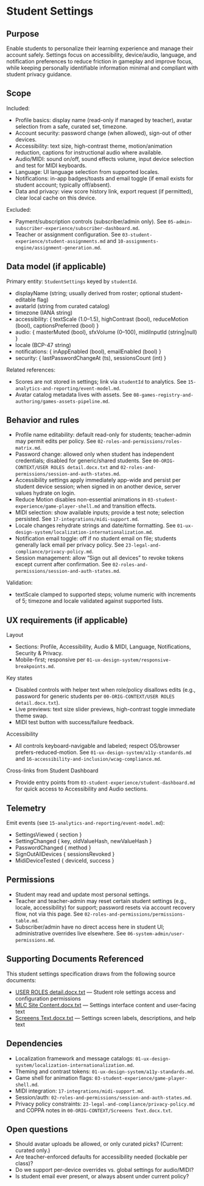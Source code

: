 # Student Settings

## Purpose
Enable students to personalize their learning experience and manage their account safely. Settings focus on accessibility, device/audio, language, and notification preferences to reduce friction in gameplay and improve focus, while keeping personally identifiable information minimal and compliant with student privacy guidance.

## Scope
Included:
- Profile basics: display name (read-only if managed by teacher), avatar selection from a safe, curated set, timezone.
- Account security: password change (when allowed), sign-out of other devices.
- Accessibility: text size, high-contrast theme, motion/animation reduction, captions for instructional audio where available.
- Audio/MIDI: sound on/off, sound effects volume, input device selection and test for MIDI keyboards.
- Language: UI language selection from supported locales.
- Notifications: in-app badges/toasts and email toggle (if email exists for student account; typically off/absent).
- Data and privacy: view score history link, export request (if permitted), clear local cache on this device.

Excluded:
- Payment/subscription controls (subscriber/admin only). See `05-admin-subscriber-experience/subscriber-dashboard.md`.
- Teacher or assignment configuration. See `03-student-experience/student-assignments.md` and `10-assignments-engine/assignment-generation.md`.

## Data model (if applicable)
Primary entity: `StudentSettings` keyed by `studentId`.
- displayName (string; usually derived from roster; optional student-editable flag)
- avatarId (string from curated catalog)
- timezone (IANA string)
- accessibility: { textScale (1.0–1.5), highContrast (bool), reduceMotion (bool), captionsPreferred (bool) }
- audio: { masterMuted (bool), sfxVolume (0–100), midiInputId (string|null) }
- locale (BCP-47 string)
- notifications: { inAppEnabled (bool), emailEnabled (bool) }
- security: { lastPasswordChangeAt (ts), sessionsCount (int) }

Related references:
- Scores are not stored in settings; link via `studentId` to analytics. See `15-analytics-and-reporting/event-model.md`.
- Avatar catalog metadata lives with assets. See `08-games-registry-and-authoring/games-assets-pipeline.md`.

## Behavior and rules
- Profile name editability: default read-only for students; teacher-admin may permit edits per policy. See `02-roles-and-permissions/roles-matrix.md`.
- Password change: allowed only when student has independent credentials; disabled for generic/shared students. See `00-ORIG-CONTEXT/USER ROLES detail.docx.txt` and `02-roles-and-permissions/session-and-auth-states.md`.
- Accessibility settings apply immediately app-wide and persist per student device session; when signed in on another device, server values hydrate on login.
- Reduce Motion disables non-essential animations in `03-student-experience/game-player-shell.md` and transition effects.
- MIDI selection: show available inputs; provide a test note; selection persisted. See `17-integrations/midi-support.md`.
- Locale changes rehydrate strings and date/time formatting. See `01-ux-design-system/localization-internationalization.md`.
- Notification email toggle: off if no student email on file; students generally lack email per privacy policy. See `23-legal-and-compliance/privacy-policy.md`.
- Session management: allow “Sign out all devices” to revoke tokens except current after confirmation. See `02-roles-and-permissions/session-and-auth-states.md`.

Validation:
- textScale clamped to supported steps; volume numeric with increments of 5; timezone and locale validated against supported lists.

## UX requirements (if applicable)
Layout
- Sections: Profile, Accessibility, Audio & MIDI, Language, Notifications, Security & Privacy.
- Mobile-first; responsive per `01-ux-design-system/responsive-breakpoints.md`.

Key states
- Disabled controls with helper text when role/policy disallows edits (e.g., password for generic students per `00-ORIG-CONTEXT/USER ROLES detail.docx.txt`).
- Live previews: text size slider previews, high-contrast toggle immediate theme swap.
- MIDI test button with success/failure feedback.

Accessibility
- All controls keyboard-navigable and labeled; respect OS/browser prefers-reduced-motion. See `01-ux-design-system/a11y-standards.md` and `16-accessibility-and-inclusion/wcag-compliance.md`.

Cross-links from Student Dashboard
- Provide entry points from `03-student-experience/student-dashboard.md` for quick access to Accessibility and Audio sections.

## Telemetry
Emit events (see `15-analytics-and-reporting/event-model.md`):
- SettingsViewed { section }
- SettingChanged { key, oldValueHash, newValueHash }
- PasswordChanged { method }
- SignOutAllDevices { sessionsRevoked }
- MidiDeviceTested { deviceId, success }

## Permissions
- Student may read and update most personal settings.
- Teacher and teacher-admin may reset certain student settings (e.g., locale, accessibility) for support; password resets via account recovery flow, not via this page. See `02-roles-and-permissions/permissions-table.md`.
- Subscriber/admin have no direct access here in student UI; administrative overrides live elsewhere. See `06-system-admin/user-permissions.md`.

## Supporting Documents Referenced

This student settings specification draws from the following source documents:

- [USER ROLES detail.docx.txt](../00-ORIG-CONTEXT/USER%20ROLES%20detail.docx.txt) — Student role settings access and configuration permissions
- [MLC Site Content.docx.txt](../00-ORIG-CONTEXT/MLC%20Site%20Content.docx.txt) — Settings interface content and user-facing text
- [Screeens Text.docx.txt](../00-ORIG-CONTEXT/Screeens%20Text.docx.txt) — Settings screen labels, descriptions, and help text

## Dependencies
- Localization framework and message catalogs: `01-ux-design-system/localization-internationalization.md`.
- Theming and contrast tokens: `01-ux-design-system/a11y-standards.md`.
- Game shell for animation flags: `03-student-experience/game-player-shell.md`.
- MIDI integration: `17-integrations/midi-support.md`.
- Session/auth: `02-roles-and-permissions/session-and-auth-states.md`.
- Privacy policy constraints: `23-legal-and-compliance/privacy-policy.md` and COPPA notes in `00-ORIG-CONTEXT/Screeens Text.docx.txt`.

## Open questions
- Should avatar uploads be allowed, or only curated picks? (Current: curated only.)
- Are teacher-enforced defaults for accessibility needed (lockable per class)?
- Do we support per-device overrides vs. global settings for audio/MIDI?
- Is student email ever present, or always absent under current policy?

